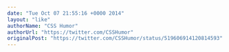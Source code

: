 ```yaml
---
date: "Tue Oct 07 21:55:16 +0000 2014"
layout: "like"
authorName: "CSS Humor"
authorUrl: "https://twitter.com/CSSHumor"
originalPost: "https://twitter.com/CSSHumor/status/519606914120814593"
---
```

